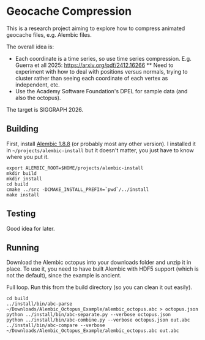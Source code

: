 # Geocache Compression

This is a research project aiming to explore how to compress animated geocache
files, e.g. Alembic files.

The overall idea is:
* Each coordinate is a time series, so use time series compression. E.g. Guerra et all 2025: https://arxiv.org/pdf/2412.16266
** Need to experiment with how to deal with positions versus normals, trying to cluster rather than seeing each coordinate of each vertex as independent, etc.
* Use the Academy Software Foundation's DPEL for sample data (and also the octopus).

The target is SIGGRAPH 2026.

## Building

First, install [Alembic 1.8.8](https://github.com/alembic/alembic) (or probably most any other version). I installed
it in `~/projects/alembic-install` but it doesn't matter, you just have to know
where you put it.

```
export ALEMBIC_ROOT=$HOME/projects/alembic-install
mkdir build
mkdir install
cd build
cmake ../src -DCMAKE_INSTALL_PREFIX=`pwd`/../install
make install
```

## Testing

Good idea for later.

## Running

Download the Alembic octopus into your downloads folder and unzip it in place. To use it, you need to have built Alembic with HDF5 support (which is not the default), since the example is ancient.

Full loop. Run this from the build directory (so you can clean it out easily).
```
cd build
../install/bin/abc-parse ~/Downloads/Alembic_Octopus_Example/alembic_octopus.abc > octopus.json
python ../install/bin/abc-separate.py --verbose octopus.json
python ../install/bin/abc-combine.py --verbose octopus.json out.abc
../install/bin/abc-compare --verbose ~/Downloads/Alembic_Octopus_Example/alembic_octopus.abc out.abc
```
